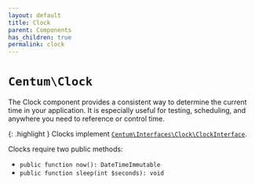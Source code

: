 ```yaml
---
layout: default
title: Clock
parent: Components
has_children: true
permalink: clock
---
```




# `Centum\Clock`

The Clock component provides a consistent way to determine the current time in your application.
It is especially useful for testing, scheduling, and anywhere you need to reference or control time.

{: .highlight }
Clocks implement [`Centum\Interfaces\Clock\ClockInterface`](https://github.com/SidRoberts/centum/blob/main/src/Interfaces/Clock/ClockInterface.php).

Clocks require two public methods:

- `public function now(): DateTimeImmutable`
- `public function sleep(int $seconds): void`
